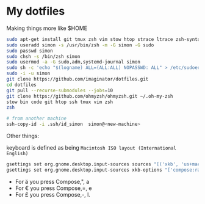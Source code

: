 # My dotfiles

Making things more like $HOME

```bash
sudo apt-get install git tmux zsh vim stow htop strace ltrace zsh-syntax-highlighting
sudo useradd simon -s /usr/bin/zsh -m -G simon -G sudo
sudo passwd simon
sudo chsh -s /bin/zsh simon 
sudo usermod -a -G sudo,adm,systemd-journal simon
sudo sh -c 'echo "$(logname) ALL=(ALL:ALL) NOPASSWD: ALL" > /etc/sudoers.d/$(logname)' && sudo chmod 440 /etc/sudoers.d/$(logname)
sudo -i -u simon
git clone https://github.com/imaginator/dotfiles.git
cd dotfiles
git pull --recurse-submodules --jobs=10
git clone https://github.com/ohmyzsh/ohmyzsh.git ~/.oh-my-zsh
stow bin code git htop ssh tmux vim zsh
zsh

# from another machine
ssh-copy-id -i .ssh/id_simon  simon@<new-machine>
```

Other things:

keyboard is defined as being `Macintosh ISO layout (International English)`

```bash
gsettings set org.gnome.desktop.input-sources sources "[('xkb', 'us+mac')]"
gsettings set org.gnome.desktop.input-sources xkb-options "['compose:ralt']" # set compose character
```
- For ä you press Compose,", a
- For € you press Compose,=, e
- For £ you press Compose,-, l.

